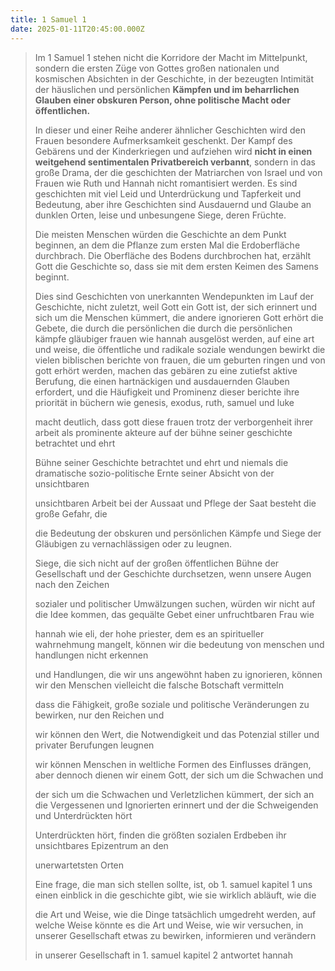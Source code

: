 ```yaml
---
title: 1 Samuel 1
date: 2025-01-11T20:45:00.000Z
---
```

> Im 1 Samuel 1 stehen nicht die Korridore der Macht im Mittelpunkt, sondern die ersten Züge von Gottes großen nationalen und kosmischen Absichten in der Geschichte, in der bezeugten Intimität der häuslichen und persönlichen **Kämpfen und im beharrlichen Glauben einer obskuren Person, ohne politische Macht oder öffentlichen.**
>
> In dieser und einer Reihe anderer ähnlicher Geschichten wird den Frauen besondere Aufmerksamkeit geschenkt. Der Kampf des Gebärens und der Kinderkriegen und aufziehen wird **nicht in einen weitgehend sentimentalen Privatbereich verbannt**, sondern in das große Drama, der die geschichten der Matriarchen von Israel und von Frauen wie Ruth und Hannah nicht romantisiert werden. Es sind geschichten mit viel Leid und Unterdrückung und Tapferkeit und Bedeutung, aber ihre Geschichten sind Ausdauernd und Glaube an dunklen Orten, leise und unbesungene Siege, deren Früchte.
>
> Die meisten Menschen würden die Geschichte an dem Punkt beginnen, an dem die Pflanze zum ersten Mal die Erdoberfläche durchbrach. Die Oberfläche des Bodens durchbrochen hat, erzählt Gott die Geschichte so, dass sie mit dem ersten Keimen des Samens beginnt.
>
> Dies sind Geschichten von unerkannten Wendepunkten im Lauf der Geschichte, nicht zuletzt, weil Gott ein Gott ist, der sich erinnert und sich um die Menschen kümmert, die andere ignorieren Gott erhört die Gebete, die durch die persönlichen die durch die persönlichen kämpfe gläubiger frauen wie hannah ausgelöst werden, auf eine art und weise, die öffentliche und radikale soziale wendungen bewirkt die vielen biblischen berichte von frauen, die um geburten ringen und von gott erhört werden, machen das gebären zu eine zutiefst aktive Berufung, die einen hartnäckigen und ausdauernden Glauben erfordert, und die Häufigkeit und Prominenz dieser berichte ihre priorität in büchern wie genesis, exodus, ruth, samuel und luke
>
> macht deutlich, dass gott diese frauen trotz der verborgenheit ihrer arbeit als prominente akteure auf der bühne seiner geschichte betrachtet und ehrt
>
> Bühne seiner Geschichte betrachtet und ehrt und niemals die dramatische sozio-politische Ernte seiner Absicht von der unsichtbaren
>
> unsichtbaren Arbeit bei der Aussaat und Pflege der Saat besteht die große Gefahr, die
>
> die Bedeutung der obskuren und persönlichen Kämpfe und Siege der Gläubigen zu vernachlässigen oder zu leugnen.
>
> Siege, die sich nicht auf der großen öffentlichen Bühne der Gesellschaft und der Geschichte durchsetzen, wenn unsere Augen nach den Zeichen
>
> sozialer und politischer Umwälzungen suchen, würden wir nicht auf die Idee kommen, das gequälte Gebet einer unfruchtbaren Frau wie
>
> hannah wie eli, der hohe priester, dem es an spiritueller wahrnehmung mangelt, können wir die bedeutung von menschen und handlungen nicht erkennen
>
> und Handlungen, die wir uns angewöhnt haben zu ignorieren, können wir den Menschen vielleicht die falsche Botschaft vermitteln
>
> dass die Fähigkeit, große soziale und politische Veränderungen zu bewirken, nur den Reichen und
>
> wir können den Wert, die Notwendigkeit und das Potenzial stiller und privater Berufungen leugnen
>
> wir können Menschen in weltliche Formen des Einflusses drängen, aber dennoch dienen wir einem Gott, der sich um die Schwachen und
>
> der sich um die Schwachen und Verletzlichen kümmert, der sich an die Vergessenen und Ignorierten erinnert und der die Schweigenden und Unterdrückten hört
>
> Unterdrückten hört, finden die größten sozialen Erdbeben ihr unsichtbares Epizentrum an den
>
> unerwartetsten Orten
>
>
> Eine frage, die man sich stellen sollte, ist, ob 1. samuel kapitel 1 uns einen einblick in die geschichte gibt, wie sie wirklich abläuft, wie die
>
> die Art und Weise, wie die Dinge tatsächlich umgedreht werden, auf welche Weise könnte es die Art und Weise, wie wir versuchen, in unserer Gesellschaft etwas zu bewirken, informieren und verändern
>
> in unserer Gesellschaft in 1. samuel kapitel 2 antwortet hannah
